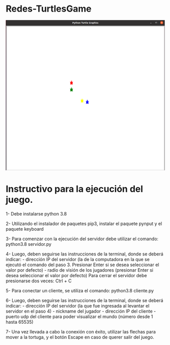 # Redes-TurtlesGame

![](./1.png)


# Instructivo para la ejecución del juego.

1- Debe instalarse python 3.8

2- Utilizando el instalador de paquetes pip3, instalar el paquete pynput y el paquete keyboard

3- Para comenzar con la ejecución del servidor debe utilizar el comando: python3.8 servidor.py

4- Luego, deben seguirse las instrucciones de la terminal, donde se deberá indicar:
    - dirección IP del servidor (la de la computadora en la que se ejecutó el comando del paso 3. Presionar Enter si se desea seleccionar
                                 el valor por defecto)
    - radio de visión de los jugadores (presionar Enter si desea seleccionar el valor por defecto)
    Para cerrar el servidor debe presionarse dos veces: Ctrl + C 
                                    

5- Para conectar un cliente, se utiliza el comando: python3.8 cliente.py

6- Luego, deben seguirse las instrucciones de la terminal, donde se deberá indicar:
    - dirección IP del servidor (la que fue ingresada al levantar el servidor en el paso 4)
    - nickname del jugador 
    - dirección IP del cliente
    - puerto udp del cliente para poder visualizar el mundo (número desde 1 hasta 65535)

7- Una vez llevada a cabo la conexión con éxito, utilizar las flechas para mover a la tortuga, y el botón Escape 
   en caso de querer salir del juego.
